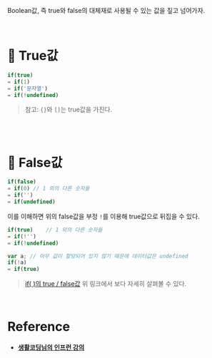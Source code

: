 Boolean값, 즉 true와 false의 대체재로 사용될 수 있는 값을 짚고 넘어가자.

<br/>

# 📌 True값

```javascript
if(true)
= if(1)
= if('문자열')
= if(!undefined)
```

> 참고: `{}`와 `[]`는 true값을 가진다.

<br/>
<br/>

# 📌 False값

```javascript
if(false)
= if(0)	// 1 외의 다른 숫자들
= if('')
= if(undefined)
```

이를 이해하면 위의 false값을 부정 `!`를 이용해 true값으로 뒤집을 수 있다.

```javascript
if(true)	// 1 외의 다른 숫자들
= if(!'')
= if(!undefined)

var a; // 아무 값이 할당되어 있지 않기 때문에 데이터값은 undefined
if(!a)
= if(true)
```

> [if( )의 true / false값](https://dorey.github.io/JavaScript-Equality-Table/)
위 링크에서 보다 자세히 살펴볼 수 있다.

<br/>

# Reference

- **[생활코딩님의 인프런 강의](https://www.inflearn.com/course/%EC%A7%80%EB%B0%94%EC%8A%A4%ED%81%AC%EB%A6%BD%ED%8A%B8-%EC%96%B8%EC%96%B4-%EA%B8%B0%EB%B3%B8)**
